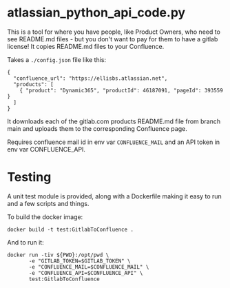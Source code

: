 atlassian_python_api_code.py
============================

This is a tool for where you have people, like Product Owners, who need to see README.md files - but you don't want to pay for them to have a gitlab license! It copies README.md files to your Confluence.

Takes a `./config.json` file like this:

``` 
{ 
  "confluence_url": "https://ellisbs.atlassian.net",
  "products": [
    { "product": "Dynamic365", "productId": 46187091, "pageId": 393559 }
  ]
}
```

It downloads each of the gitlab.com products README.md file from branch main and uploads them to the corresponding Confluence page.

Requires confluence mail id in env var `CONFLUENCE_MAIL` and an API token in env var CONFLUENCE_API.

Testing
=======

A unit test module is provided, along with a Dockerfile making it easy to run and a few scripts and things.

To build the docker image:

	docker build -t test:GitlabToConfluence .

And to run it:

	docker run -tiv ${PWD}:/opt/pwd \
	       -e "GITLAB_TOKEN=$GITLAB_TOKEN" \
	       -e "CONFLUENCE_MAIL=$CONFLUENCE_MAIL" \
	       -e "CONFLUENCE_API=$CONFLUENCE_API" \
	       test:GitlabToConfluence
